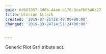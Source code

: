 ```yaml
---
guid: 6d607057-3d6b-44ae-b176-3cafb6346c27
title: Uterine Attack
created: '2019-07-26T18:49:00+00:00'
changed: '2019-09-24T14:51:24+00:00'


---
```


Generic Riot Grrl tribute act. 
